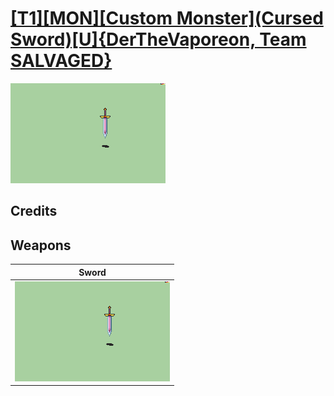 # [\[T1\]\[MON\]\[Custom Monster\]\(Cursed Sword\)\[U\]{DerTheVaporeon, Team SALVAGED}](./)

<img src="./1.%20Sword/Sword_000.png" alt="[T1][MON][Custom Monster](Cursed Sword)[U]{DerTheVaporeon, Team SALVAGED} standing" />

## Credits



## Weapons


|Sword |
|  :---: |
| <img alt="Sword animation" src="./1.%20Sword/Sword.gif" /> |
